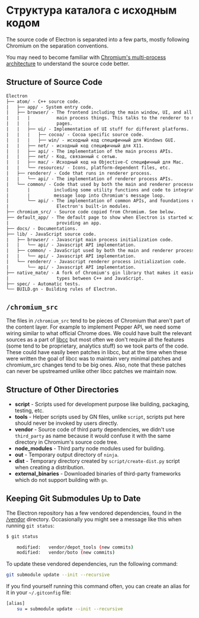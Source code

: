 # Структура каталога с исходным кодом

The source code of Electron is separated into a few parts, mostly following Chromium on the separation conventions.

You may need to become familiar with [Chromium's multi-process architecture](https://dev.chromium.org/developers/design-documents/multi-process-architecture) to understand the source code better.

## Structure of Source Code

```diff
Electron
├── atom/ - C++ source code.
|   ├── app/ - System entry code.
|   ├── browser/ - The frontend including the main window, UI, and all of the
|   |   |          main process things. This talks to the renderer to manage web
|   |   |          pages.
|   |   ├── ui/ - Implementation of UI stuff for different platforms.
|   |   |   ├── cocoa/ - Cocoa specific source code.
|   |   |   ├── win/ - исходный код специфичный для Windows GUI.
|   |   ├── net/ - исходный код специфичный для X11.
|   |   ├── api/ - The implementation of the main process APIs.
|   |   ├── net/ - Код, связанный с сетью.
|   |   ├── mac/ - Исходный код на Objective-C специфичный для Mac.
|   |   └── resources/ - Icons, platform-dependent files, etc.
|   ├── renderer/ - Code that runs in renderer process.
|   |   └── api/ - The implementation of renderer process APIs.
|   └── common/ - Code that used by both the main and renderer processes,
|       |         including some utility functions and code to integrate node's
|       |         message loop into Chromium's message loop.
|       └── api/ - The implementation of common APIs, and foundations of
|                  Electron's built-in modules.
├── chromium_src/ - Source code copied from Chromium. See below.
├── default_app/ - The default page to show when Electron is started without
|                  providing an app.
├── docs/ - Documentations.
├── lib/ - JavaScript source code.
|   ├── browser/ - Javascript main process initialization code.
|   |   └── api/ - Javascript API implementation.
|   ├── common/ - JavaScript used by both the main and renderer processes
|   |   └── api/ - Javascript API implementation.
|   └── renderer/ - Javascript renderer process initialization code.
|       └── api/ - Javascript API implementation.
├── native_mate/ - A fork of Chromium's gin library that makes it easier to marshal
|                  types between C++ and JavaScript.
├── spec/ - Automatic tests.
└── BUILD.gn - Building rules of Electron.
```

## `/chromium_src`

The files in `/chromium_src` tend to be pieces of Chromium that aren't part of the content layer. For example to implement Pepper API, we need some wiring similar to what official Chrome does. We could have built the relevant sources as a part of [libcc](../glossary.md#libchromiumcontent) but most often we don't require all the features (some tend to be proprietary, analytics stuff) so we took parts of the code. These could have easily been patches in libcc, but at the time when these were written the goal of libcc was to maintain very minimal patches and chromium_src changes tend to be big ones. Also, note that these patches can never be upstreamed unlike other libcc patches we maintain now.

## Structure of Other Directories

* **script** - Scripts used for development purpose like building, packaging, testing, etc.
* **tools** - Helper scripts used by GN files, unlike `script`, scripts put here should never be invoked by users directly.
* **vendor** - Source code of third party dependencies, we didn't use `third_party` as name because it would confuse it with the same directory in Chromium's source code tree.
* **node_modules** - Third party node modules used for building.
* **out** - Temporary output directory of `ninja`.
* **dist** - Temporary directory created by `script/create-dist.py` script when creating a distribution.
* **external_binaries** - Downloaded binaries of third-party frameworks which do not support building with `gn`.

## Keeping Git Submodules Up to Date

The Electron repository has a few vendored dependencies, found in the [/vendor][vendor] directory. Occasionally you might see a message like this when running `git status`:

```sh
$ git status

    modified:   vendor/depot_tools (new commits)
    modified:   vendor/boto (new commits)
```

To update these vendored dependencies, run the following command:

```sh
git submodule update --init --recursive
```

If you find yourself running this command often, you can create an alias for it in your `~/.gitconfig` file:

```sh
[alias]
    su = submodule update --init --recursive
```

[vendor]: https://github.com/electron/electron/tree/master/vendor
